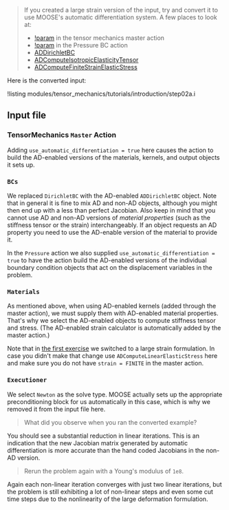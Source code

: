 > If you created a large strain version of the input, try and convert it to use
> MOOSE's automatic differentiation system. A few places to look at:
>
> - [!param](/Modules/TensorMechanics/Master/TensorMechanicsAction/use_automatic_differentiation) in the tensor mechanics master action
> - [!param](/BCs/Pressure/PressureAction/use_automatic_differentiation) in the Pressure BC action
> - [ADDirichletBC](ADDirichletBC.md)
> - [ADComputeIsotropicElasticityTensor](ComputeIsotropicElasticityTensor.md)
> - [ADComputeFiniteStrainElasticStress](ADComputeFiniteStrainElasticStress.md)

Here is the converted input:

!listing modules/tensor_mechanics/tutorials/introduction/step02a.i

## Input file

### TensorMechanics `Master` Action

Adding `use_automatic_differentiation = true` here causes the action to build
the AD-enabled versions of the materials, kernels, and output objects it sets
up.

### `BCs`

We replaced `DirichletBC` with the AD-enabled `ADDirichletBC` object. Note that
in general it is fine to mix AD and non-AD objects, although you might then end
up with a less than perfect Jacobian. Also keep in mind that you cannot use AD
and non-AD versions of *material properties* (such as the stiffness tensor or the
strain) interchangeably. If an object requests an AD property you need to use the
AD-enable version of the material to provide it.

In the `Pressure` action we also supplied `use_automatic_differentiation = true`
to have the action build the AD-enabled versions of the individual boundary
condition objects that act on the displacement variables in the problem.

### `Materials`

As mentioned above, when using AD-enabled kernels (added through the master
action), we must supply them with AD-enabled material properties. That's why we
select the AD-enabled objects to compute stiffness tensor and stress. (The
AD-enabled strain calculator is automatically added by the master action.)

Note that in [the first exercise](tensor_mechanics/tutorials/introduction/answer02a.md)
we switched to a large strain formulation. In case you didn't make that change
use `ADComputeLinearElasticStress` here and make sure you do not have `strain =
FINITE` in the master action.

### `Executioner`

We select `Newton` as the solve type. MOOSE actually sets up the appropriate
preconditioning block for us automatically in this case, which is why we
removed it from the input file here.

> What did you observe when you ran the converted example?

You should see a substantial reduction in linear iterations. This is an
indication that the new Jacobian matrix generated by automatic differentiation
is more accurate than the hand coded Jacobians in the non-AD version.

> Rerun the problem again with a Young's modulus of `1e8`.

Again each non-linear iteration converges with just two linear iterations, but
the problem is still exhibiting a lot of non-linear steps and even some cut time
steps due to the nonlinearity of the large deformation formulation.
